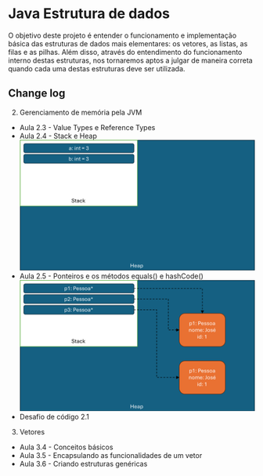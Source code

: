 
# Java Estrutura de dados

O objetivo deste projeto é entender o funcionamento e implementação básica das estruturas de dados mais elementares: os vetores, as listas, as filas e as pilhas. Além disso, através do entendimento do funcionamento interno destas estruturas, nos tornaremos aptos a julgar de maneira correta quando cada uma destas estruturas deve ser utilizada.



## Change log
2. Gerenciamento de memória pela JVM
  - Aula 2.3 - Value Types e Reference Types
  - Aula 2.4 - Stack e Heap
  ![alt text](resources/img/2.4_steak_heap.png)
  - Aula 2.5 - Ponteiros e os métodos equals() e hashCode()
  ![alt text](resources/img/2.5_ponteiros_equals_hashcode.png)  
  - Desafio de código 2.1

3. Vetores
  - Aula 3.4 - Conceitos básicos
  - Aula 3.5 - Encapsulando as funcionalidades de um vetor
  - Aula 3.6 - Criando estruturas genéricas
